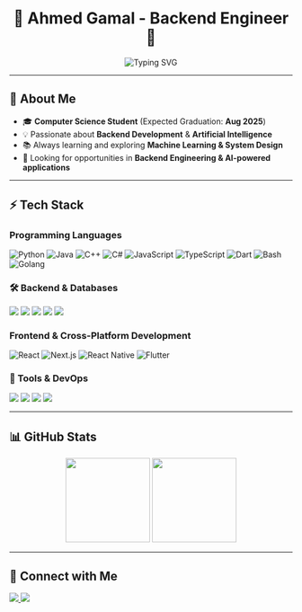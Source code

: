<h1 align="center">🚀 Ahmed Gamal - Backend Engineer 🚀</h1>

<p align="center">
  <img src="https://readme-typing-svg.demolab.com?font=Fira+Code&weight=500&size=18&pause=1000&center=true&vCenter=true&width=500&lines=CS+Student+%7C+Backend+Engineer;AI+Enthusiast+%7C+Tech+Lover;Building+Scalable+Apps+%F0%9F%9A%80;Always+Learning+New+Things+%F0%9F%94%A5" alt="Typing SVG" />
</p>

---

## 🧐 About Me 
- 🎓 **Computer Science Student** (Expected Graduation: **Aug 2025**)
- 💡 Passionate about **Backend Development** & **Artificial Intelligence**
- 📚 Always learning and exploring **Machine Learning & System Design**
- 🎯 Looking for opportunities in **Backend Engineering & AI-powered applications**

---

## ⚡ Tech Stack

### **Programming Languages**
![Python](https://img.shields.io/badge/Python-3776AB?style=for-the-badge&logo=python&logoColor=white)
![Java](https://img.shields.io/badge/Java-007396?style=for-the-badge&logo=java&logoColor=white)
![C++](https://img.shields.io/badge/C++-00599C?style=for-the-badge&logo=c%2B%2B&logoColor=white)
![C#](https://img.shields.io/badge/C%23-239120?style=for-the-badge&logo=c-sharp&logoColor=white)
![JavaScript](https://img.shields.io/badge/JavaScript-F7DF1E?style=for-the-badge&logo=javascript&logoColor=black)
![TypeScript](https://img.shields.io/badge/TypeScript-007ACC?style=for-the-badge&logo=typescript&logoColor=white)
![Dart](https://img.shields.io/badge/Dart-0175C2?style=for-the-badge&logo=dart&logoColor=white)
![Bash](https://img.shields.io/badge/Bash-4EAA25?style=for-the-badge&logo=gnu-bash&logoColor=white)
![Golang](https://img.shields.io/badge/Go-00ADD8?style=for-the-badge&logo=go&logoColor=white)

### 🛠 Backend & Databases
<p align="left">
  <img src="https://img.shields.io/badge/-NestJS-E0234E?logo=nestjs&logoColor=white&style=for-the-badge" />
  <img src="https://img.shields.io/badge/-Express-000000?logo=express&logoColor=white&style=for-the-badge" />
  <img src="https://img.shields.io/badge/-PostgreSQL-336791?logo=postgresql&logoColor=white&style=for-the-badge" />
  <img src="https://img.shields.io/badge/-MongoDB-47A248?logo=mongodb&logoColor=white&style=for-the-badge" />
  <img src="https://img.shields.io/badge/-MySQL-4479A1?logo=mysql&logoColor=white&style=for-the-badge" />
</p>

### **Frontend & Cross-Platform Development**
![React](https://img.shields.io/badge/React-61DAFB?style=for-the-badge&logo=react&logoColor=black)
![Next.js](https://img.shields.io/badge/Next.js-000000?style=for-the-badge&logo=nextdotjs&logoColor=white)
![React Native](https://img.shields.io/badge/React_Native-61DAFB?style=for-the-badge&logo=react&logoColor=black)
![Flutter](https://img.shields.io/badge/Flutter-02569B?style=for-the-badge&logo=flutter&logoColor=white)

### 🔧 Tools & DevOps
<p align="left">
  <img src="https://img.shields.io/badge/-Git-F05032?logo=git&logoColor=white&style=for-the-badge" />
  <img src="https://img.shields.io/badge/-Docker-2496ED?logo=docker&logoColor=white&style=for-the-badge" />
  <img src="https://img.shields.io/badge/-Linux-FCC624?logo=linux&logoColor=black&style=for-the-badge" />
  <img src="https://img.shields.io/badge/-Postman-FF6C37?logo=postman&logoColor=white&style=for-the-badge" />
</p>

---

## 📊 GitHub Stats  
<p align="center">
  <img src="https://github-readme-stats.vercel.app/api?username=Ahmad-Mosha&show_icons=true&theme=radical" height="150"/>
  <img src="https://github-readme-streak-stats.herokuapp.com/?user=Ahmad-Mosha&theme=radical" height="150"/>
</p>

---

## 🤝 Connect with Me
<p align="left">
  <a href="mailto:ahmadmoshaa3@gmail.com">
    <img src="https://img.shields.io/badge/-Email-D14836?logo=gmail&logoColor=white&style=for-the-badge" />
  </a>
  <a href="https://github.com/Ahmad-Mosha">
    <img src="https://img.shields.io/badge/-GitHub-181717?logo=github&logoColor=white&style=for-the-badge" />
  </a>
</p>
